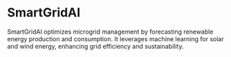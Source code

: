 # SmartGridAI
SmartGridAI optimizes microgrid management by forecasting renewable energy production and consumption. It leverages machine learning for solar and wind energy, enhancing grid efficiency and sustainability.
